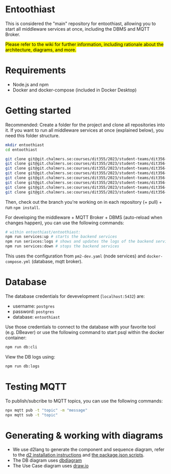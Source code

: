 # Entoothiast

This is considered the "main" repository for entoothiast, allowing you to start all middleware services at once, including the DBMS and MQTT Broker.

<mark>Please refer to the wiki for further information, including rationale about the architecture, diagrams, and more. </mark>

# Requirements

- Node.js and npm
- Docker and docker-compose (included in Docker Desktop)

# Getting started

Recommended: Create a folder for the project and clone all repositories into it.
If you want to run all middleware services at once (explained below), you need this folder structure.

```bash
mkdir entoothiast
cd entoothiast

git clone git@git.chalmers.se:courses/dit355/2023/student-teams/dit356-2023-08/entoothiast.git
git clone git@git.chalmers.se:courses/dit355/2023/student-teams/dit356-2023-08/api-gateway.git
git clone git@git.chalmers.se:courses/dit355/2023/student-teams/dit356-2023-08/authentication-service.git
git clone git@git.chalmers.se:courses/dit355/2023/student-teams/dit356-2023-08/dentist-ui.git
git clone git@git.chalmers.se:courses/dit355/2023/student-teams/dit356-2023-08/logging-service.git
git clone git@git.chalmers.se:courses/dit355/2023/student-teams/dit356-2023-08/patient-ui.git
git clone git@git.chalmers.se:courses/dit355/2023/student-teams/dit356-2023-08/scheduling-service.git
git clone git@git.chalmers.se:courses/dit355/2023/student-teams/dit356-2023-08/statistics-service.git
```

Then, check out the branch you're working on in each repository (+ pull) + run `npm install`.

For developing the middleware + MQTT Broker + DBMS (auto-reload when changes happen), you can use the following commands:

```bash
# within entoothiast/entoothiast:
npm run services:up # starts the backend services
npm run serivces:logs # shows and updates the logs of the backend services
npm run services:down # stops the backend services
```

This uses the configuration from `pm2-dev.yaml` (node services) and `docker-compose.yml` (database, mqtt broker).

# Database

The database credentials for devevelopment (`localhost:5432`) are:

- username: `postgres`
- password: `postgres`
- database: `entoothiast`

Use those credentials to connect to the database with your favorite tool (e.g. DBeaver) or use the following command to start psql within the docker container:

```bash
npm run db:cli
```

View the DB logs using:

```bash
npm run db:logs
```

# Testing MQTT

To publish/subcribe to MQTT topics, you can use the following commands:

```bash
npx mqtt pub -t "topic" -m "message"
npx mqtt sub -t "topic"
```

# Generating & working with diagrams

- We use d2lang to generate the component and sequence diagram, refer to the [d2 installation instructions](https://d2lang.com/tour/install) and [the package.json scripts](./package.json).
- The DB diagram uses [dbdiagram](https://dbdiagram.io)
- The Use Case diagram uses [draw.io](https://draw.io)
